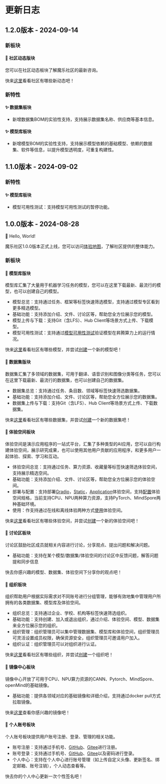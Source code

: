 # 更新日志



## 1.2.0版本 - 2024-09-14

### 新板块
#### 🌟 社区动态版块
您可以在社区动态板块了解魔乐社区的最新咨询。

快来[这里](https://modelers.cn/updates)看看社区有哪些新动态吧！

### 新特性
#### ✨ 数据集板块
- 新增数据集BOM的实验性支持，支持展示数据集名称、供应商等基本信息。
#### ✨ 模型库板块
- 新增模型BOM的实验性支持，支持展示模型依赖的基础模型、依赖的数据集、软件等信息，以提升模型透明度，可重复构建性。

## 1.1.0版本 - 2024-09-02
### 新特性
#### ✨ 模型库板块
- 模型可用性测试：支持模型可用性测试的暂停功能。

## 1.0.0版本 - 2024-08-28
🎉 Hello, World! 

魔乐社区1.0.0版本正式上线，您可以访问[体验地图](https://modelers.cn/roadmaps)，了解社区提供的整体能力。
### 新板块
#### 🌟 模型库版块
模型库汇集了大量用于机器学习任务的模型，您可以在这里下载最新、最流行的模型，也可以创建自己的模型。
- 模型总览：支持通过任务、框架等标签快速筛选模型，支持通过模型专区看到更多精选模型。
- 基础功能：支持添加介绍、文件、讨论区等，帮助您全方位展示您的模型。
- 模型上传与下载：支持Git（含LFS）、Hub Client等场景方式上传、下载模型。
- 模型可用性测试：支持通过[模型可用性测试](https://modelers.cn/docs/zh/community/models/verifying_models.html)验证模型在昇腾算力上的运行情况。

快来[这里](https://modelers.cn/models)看看社区有哪些模型，并尝试[创建](https://modelers.cn/models/new)一个新的模型吧！

#### 🌟 数据集版块
数据集汇集了多领域的数据集，可用于翻译、语音识别和图像分类等任务，您可以在这里下载最新、最流行的数据集，也可以创建自己的数据集。
- 数据集总览：支持通过任务、条目数、领域等标签快速筛选数据集。
- 基础功能：支持添加介绍、文件、讨论区等，帮助您全方位展示您的数据集。
- 数据集上传与下载：支持Git（含LFS）、Hub Client等场景方式上传、下载数据集。

快来[这里](https://modelers.cn/datasets)看看社区有哪些数据集，并尝试[创建](https://modelers.cn/datasets/new)一个新的数据集吧！

#### 🌟 体验空间板块
体验空间是演示应用程序的一站式平台，汇集了多种类型的AI应用，您可以自行构建体验空间，展示研究成果，也可以使用其他用户贡献的应用程序，和更多用户一起体验、探索、学习和互动。
- 体验空间总览：支持通过任务、算力资源、收藏量等标签快速筛选体验空间，支持展示精选空间。
- 基础功能：支持添加介绍、文件、讨论区等，帮助您全方位展示您的体验空间。
- 部署与配置：支持部署[Gradio](https://modelers.cn/docs/zh/community/spaces/deploying_spaces/deploying_a_gradio_space.html)，[Static](https://modelers.cn/docs/zh/community/spaces/deploying_spaces/deploying_a_static_space.html)，[Application](https://modelers.cn/docs/zh/community/spaces/deploying_spaces/deploying_a_application_space.html)体验空间，支持[配置](https://modelers.cn/docs/zh/community/spaces/advanced_functions/dependencies_applicable_to_spaces.html)体验空间规格，当前支持CPU、NPU两种算力资源，支持PyTorch、MindSpore两种基础环境。
- 使用：作支持通过在线和离线体验两种方式[使用](https://modelers.cn/docs/zh/community/spaces/using_spaces.html)体验空间。

快来[这里](https://modelers.cn/spaces)看看社区有哪些体验空间，并尝试[创建](https://modelers.cn/spaces/new)一个新的体验空间吧！
#### 🌟 讨论区板块
讨论区鼓励社区成员就相关内容进行讨论，分享观点、提出问题和解决问题。
- 基础功能：支持在某个模型/数据集/体验空间的讨论区中反馈问题，解答问题提和同步信息

快去你感兴趣的模型、数据集、体验空间下分享你的观点吧！

#### 🌟 组织板块
组织帮助用户根据实际需求对不同账号进行分组管理，能够有效地集中管理用户所拥有的各类数据集、模型库及体验空间。
- 组织总览：支持通过企业、学校、机构等标签快速筛选组织。
- 基础功能：支持创建、加入或退出组织，通过介绍、体验空间、模型、数据集来全方位展示您的组织。
- 组织管理：组织管理员可以集中管理数据集、模型库和体验空间，组织管理员可灵活设置成员权限，确保资源安全，组织管理员可邀请用户加入。
- 组织认证：组织管理员可以对组织进行认证。

快来[这里](https://modelers.cn/organizations)看看社区有哪些组织，并尝试[创建](https://modelers.cn/organizations/new)一个组织吧！


#### 🌟 镜像中心板块

镜像中心开放了可用于CPU、NPU算力资源的CANN、Pytorch、MindSpore、openMind的基础镜像。
- 基础功能：提供各领域对应的基础镜像和详细介绍，支持通过docker pull方式拉取镜像。

快来[这里](https://modelers.cn/images)查看你感兴趣的镜像吧！

#### 🌟 个人账号板块
个人账号板块提供用户账号注册、登录、管理的相关功能。
- 账号注册：支持通过手机号、[GitHub](https://github.com/)、[Gitee](https://gitee.com/)进行注册。
- 账号登录：支持通过手机号、[GitHub](https://github.com/)、[Gitee](https://gitee.com/)以及密码进行登录。
- 个人中心：支持在个人中心进行账号管理（如上传自定义头像、更新签名、绑定邮箱、账号注销），个人动态查看等。

快去你的个人中心更新一次个性签名吧！